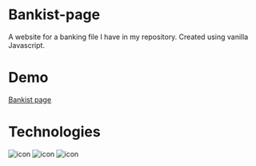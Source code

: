 # Bankist-page
A website for a banking file I have in my repository. Created using vanilla Javascript.

# Demo 
[Bankist page](https://kamiljustynski.github.io/Bankist-page/)

# Technologies
![icon](https://cdn-icons-png.flaticon.com/128/174/174854.png) ![icon](https://cdn-icons-png.flaticon.com/128/732/732190.png) ![icon](https://cdn-icons-png.flaticon.com/128/5968/5968292.png)
